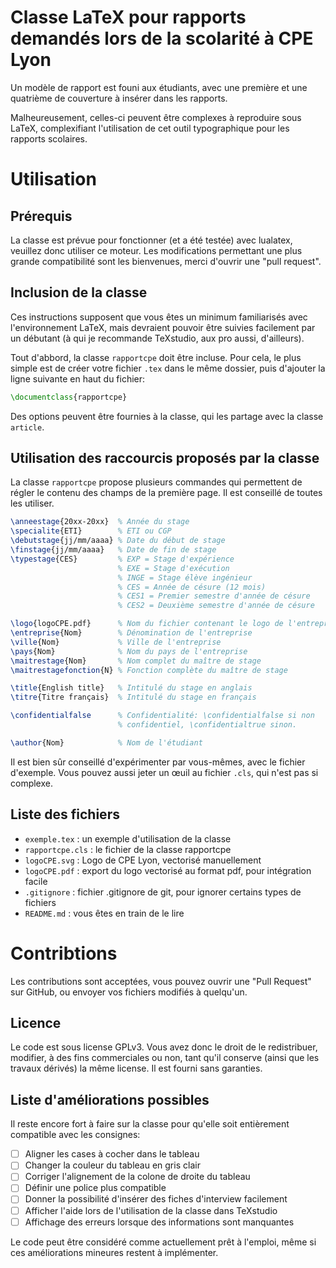 # Classe LaTeX pour rapports demandés lors de la scolarité à CPE Lyon
Un modèle de rapport est founi aux étudiants, avec une première et une
quatrième de couverture à insérer dans les rapports.

Malheureusement, celles-ci peuvent être complexes à reproduire sous LaTeX,
complexifiant l'utilisation de cet outil typographique pour les rapports
scolaires.

# Utilisation
## Prérequis
La classe est prévue pour fonctionner (et a été testée) avec lualatex,
veuillez donc utiliser ce moteur. Les modifications permettant une plus
grande compatibilité sont les bienvenues, merci d'ouvrir une
"pull request".

## Inclusion de la classe
Ces instructions supposent que vous êtes un minimum familiarisés avec
l'environnement LaTeX, mais devraient pouvoir être suivies facilement par
un débutant (à qui je recommande TeXstudio, aux pro aussi, d'ailleurs).

Tout d'abbord, la classe `rapportcpe` doit être incluse. Pour cela, le
plus simple est de créer votre fichier `.tex` dans le même dossier, puis
d'ajouter la ligne suivante en haut du fichier:

```latex
\documentclass{rapportcpe}
```

Des options peuvent être fournies à la classe, qui les partage avec la
classe `article`.

## Utilisation des raccourcis proposés par la classe
La classe `rapportcpe` propose plusieurs commandes qui permettent de
régler le contenu des champs de la première page. Il est conseillé de
toutes les utiliser.

```latex
\anneestage{20xx-20xx}  % Année du stage
\specialite{ETI}        % ETI ou CGP
\debutstage{jj/mm/aaaa} % Date du début de stage
\finstage{jj/mm/aaaa}   % Date de fin de stage
\typestage{CES}         % EXP = Stage d'expérience
                        % EXE = Stage d'exécution
                        % INGE = Stage élève ingénieur
                        % CES = Année de césure (12 mois)
                        % CES1 = Premier semestre d'année de césure
                        % CES2 = Deuxième semestre d'année de césure

\logo{logoCPE.pdf}      % Nom du fichier contenant le logo de l'entreprise
\entreprise{Nom}        % Dénomination de l'entreprise
\ville{Nom}             % Ville de l'entreprise
\pays{Nom}              % Nom du pays de l'entreprise
\maitrestage{Nom}       % Nom complet du maître de stage
\maitrestagefonction{N} % Fonction complète du maître de stage

\title{English title}   % Intitulé du stage en anglais
\titre{Titre français}  % Intitulé du stage en français

\confidentialfalse      % Confidentialité: \confidentialfalse si non
                        % confidentiel, \confidentialtrue sinon.

\author{Nom}            % Nom de l'étudiant
```

Il est bien sûr conseillé d'expérimenter par vous-mêmes, avec le fichier
d'exemple. Vous pouvez aussi jeter un œuil au fichier `.cls`, qui n'est
pas si complexe.

## Liste des fichiers

- `exemple.tex` : un exemple d'utilisation de la classe
- `rapportcpe.cls` : le fichier de la classe rapportcpe
- `logoCPE.svg` : Logo de CPE Lyon, vectorisé manuellement
- `logoCPE.pdf` : export du logo vectorisé au format pdf, pour intégration
facile
- `.gitignore` : fichier .gitignore de git, pour ignorer certains types de
fichiers
- `README.md` : vous êtes en train de le lire

# Contribtions
Les contributions sont acceptées, vous pouvez ouvrir une "Pull Request"
sur GitHub, ou envoyer vos fichiers modifiés à quelqu'un.

## Licence
Le code est sous license GPLv3. Vous avez donc le droit de le
redistribuer, modifier, à des fins commerciales ou non, tant qu'il
conserve (ainsi que les travaux dérivés) la même license. Il est fourni
sans garanties.

## Liste d'améliorations possibles
Il reste encore fort à faire sur la classe pour qu'elle soit entièrement
compatible avec les consignes:

- [ ] Aligner les cases à cocher dans le tableau
- [ ] Changer la couleur du tableau en gris clair
- [ ] Corriger l'alignement de la colone de droite du tableau
- [ ] Définir une police plus compatible
- [ ] Donner la possibilité d'insérer des fiches d'interview facilement
- [ ] Afficher l'aide lors de l'utilisation de la classe dans TeXstudio
- [ ] Affichage des erreurs lorsque des informations sont manquantes

Le code peut être considéré comme actuellement prêt à l'emploi, même si
ces améliorations mineures restent à implémenter.
